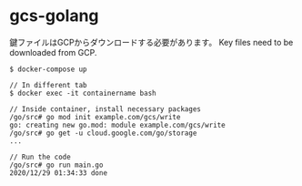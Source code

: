 # gcs-golang

鍵ファイルはGCPからダウンロードする必要があります。
Key files need to be downloaded from GCP.

```
$ docker-compose up

// In different tab
$ docker exec -it containername bash

// Inside container, install necessary packages
/go/src# go mod init example.com/gcs/write
go: creating new go.mod: module example.com/gcs/write
/go/src# go get -u cloud.google.com/go/storage
...

// Run the code
/go/src# go run main.go
2020/12/29 01:34:33 done

```
